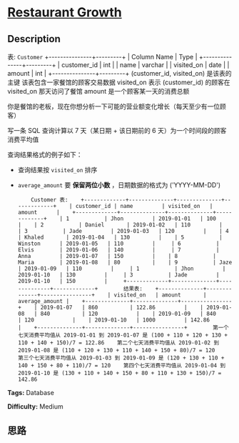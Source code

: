 # [Restaurant Growth][title]

## Description

表: `Customer`
            +---------------+---------+    | Column Name   | Type    |    +---------------+---------+    | customer_id   | int     |    | name          | varchar |    | visited_on    | date    |    | amount        | int     |    +---------------+---------+    (customer_id, visited_on) 是该表的主键    该表包含一家餐馆的顾客交易数据    visited_on 表示 (customer_id) 的顾客在 visited_on 那天访问了餐馆    amount 是一个顾客某一天的消费总额    



你是餐馆的老板，现在你想分析一下可能的营业额变化增长（每天至少有一位顾客）

写一条 SQL 查询计算以 7 天（某日期 + 该日期前的 6 天）为一个时间段的顾客消费平均值

查询结果格式的例子如下：

  * 查询结果按 `visited_on` 排序
  * `average_amount` 要 **保留两位小数** ，日期数据的格式为 ('YYYY-MM-DD')


            Customer 表:    +-------------+--------------+--------------+-------------+    | customer_id | name         | visited_on   | amount      |    +-------------+--------------+--------------+-------------+    | 1           | Jhon         | 2019-01-01   | 100         |    | 2           | Daniel       | 2019-01-02   | 110         |    | 3           | Jade         | 2019-01-03   | 120         |    | 4           | Khaled       | 2019-01-04   | 130         |    | 5           | Winston      | 2019-01-05   | 110         |     | 6           | Elvis        | 2019-01-06   | 140         |     | 7           | Anna         | 2019-01-07   | 150         |    | 8           | Maria        | 2019-01-08   | 80          |    | 9           | Jaze         | 2019-01-09   | 110         |     | 1           | Jhon         | 2019-01-10   | 130         |     | 3           | Jade         | 2019-01-10   | 150         |     +-------------+--------------+--------------+-------------+        结果表:    +--------------+--------------+----------------+    | visited_on   | amount       | average_amount |    +--------------+--------------+----------------+    | 2019-01-07   | 860          | 122.86         |    | 2019-01-08   | 840          | 120            |    | 2019-01-09   | 840          | 120            |    | 2019-01-10   | 1000         | 142.86         |    +--------------+--------------+----------------+        第一个七天消费平均值从 2019-01-01 到 2019-01-07 是 (100 + 110 + 120 + 130 + 110 + 140 + 150)/7 = 122.86    第二个七天消费平均值从 2019-01-02 到 2019-01-08 是 (110 + 120 + 130 + 110 + 140 + 150 + 80)/7 = 120    第三个七天消费平均值从 2019-01-03 到 2019-01-09 是 (120 + 130 + 110 + 140 + 150 + 80 + 110)/7 = 120    第四个七天消费平均值从 2019-01-04 到 2019-01-10 是 (130 + 110 + 140 + 150 + 80 + 110 + 130 + 150)/7 = 142.86


**Tags:** Database

**Difficulty:** Medium

## 思路

[title]: https://leetcode-cn.com/problems/restaurant-growth
